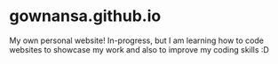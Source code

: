 # gownansa.github.io 
My own personal website! In-progress, but I am learning how to code websites to showcase my work and also to improve my coding skills :D

